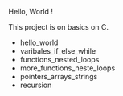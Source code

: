 Hello, World !

This project is on basics on C.

- hello_world
- varibales_if_else_while
- functions_nested_loops
- more_functions_neste_loops
- pointers_arrays_strings
- recursion
